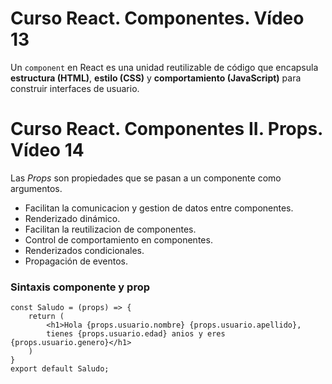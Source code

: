 # Curso React. Componentes. Vídeo 13
Un ``component`` en React es una unidad reutilizable de código que encapsula **estructura (HTML)**, **estilo (CSS)** y **comportamiento (JavaScript)** para construir interfaces de usuario.

# Curso React. Componentes II. Props. Vídeo 14
Las _Props_ son propiedades que se pasan a un componente como argumentos.
- Facilitan la comunicacion y gestion de datos entre componentes.
- Renderizado dinámico.
- Facilitan la reutilizacion de componentes.
- Control de comportamiento en componentes.
- Renderizados condicionales.
- Propagación de eventos.  

### Sintaxis componente y prop

    const Saludo = (props) => {
        return (
            <h1>Hola {props.usuario.nombre} {props.usuario.apellido}, 
            tienes {props.usuario.edad} anios y eres {props.usuario.genero}</h1>
        )
    }
    export default Saludo;